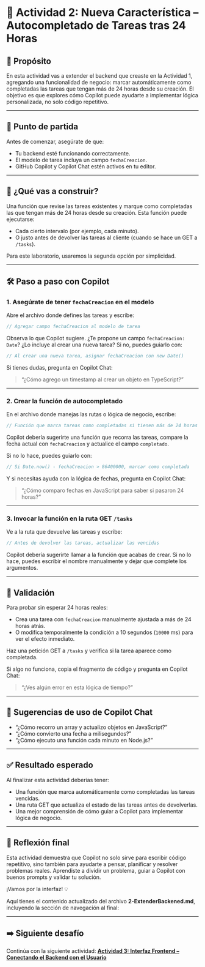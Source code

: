 # 🧩 Actividad 2: Nueva Característica – Autocompletado de Tareas tras 24 Horas

## 🎯 Propósito

En esta actividad vas a extender el backend que creaste en la Actividad 1, agregando una funcionalidad de negocio: marcar automáticamente como completadas las tareas que tengan más de 24 horas desde su creación. El objetivo es que explores cómo Copilot puede ayudarte a implementar lógica personalizada, no solo código repetitivo.

---

## 🧱 Punto de partida

Antes de comenzar, asegúrate de que:

- Tu backend esté funcionando correctamente.
- El modelo de tarea incluya un campo `fechaCreacion`.
- GitHub Copilot y Copilot Chat estén activos en tu editor.

---

## 🧠 ¿Qué vas a construir?

Una función que revise las tareas existentes y marque como completadas las que tengan más de 24 horas desde su creación. Esta función puede ejecutarse:

- Cada cierto intervalo (por ejemplo, cada minuto).
- O justo antes de devolver las tareas al cliente (cuando se hace un GET a `/tasks`).

Para este laboratorio, usaremos la segunda opción por simplicidad.

---

## 🛠️ Paso a paso con Copilot

### 1. Asegúrate de tener `fechaCreacion` en el modelo

Abre el archivo donde defines las tareas y escribe:

```ts
// Agregar campo fechaCreacion al modelo de tarea
```

Observa lo que Copilot sugiere. ¿Te propone un campo `fechaCreacion: Date`? ¿Lo incluye al crear una nueva tarea? Si no, puedes guiarlo con:

```ts
// Al crear una nueva tarea, asignar fechaCreacion con new Date()
```

Si tienes dudas, pregunta en Copilot Chat:

> “¿Cómo agrego un timestamp al crear un objeto en TypeScript?”

---

### 2. Crear la función de autocompletado

En el archivo donde manejas las rutas o lógica de negocio, escribe:

```ts
// Función que marca tareas como completadas si tienen más de 24 horas
```

Copilot debería sugerirte una función que recorra las tareas, compare la fecha actual con `fechaCreacion` y actualice el campo `completado`.

Si no lo hace, puedes guiarlo con:

```ts
// Si Date.now() - fechaCreacion > 86400000, marcar como completada
```

Y si necesitas ayuda con la lógica de fechas, pregunta en Copilot Chat:

> “¿Cómo comparo fechas en JavaScript para saber si pasaron 24 horas?”

---

### 3. Invocar la función en la ruta GET `/tasks`

Ve a la ruta que devuelve las tareas y escribe:

```ts
// Antes de devolver las tareas, actualizar las vencidas
```

Copilot debería sugerirte llamar a la función que acabas de crear. Si no lo hace, puedes escribir el nombre manualmente y dejar que complete los argumentos.

---

## 🧪 Validación

Para probar sin esperar 24 horas reales:

- Crea una tarea con `fechaCreacion` manualmente ajustada a más de 24 horas atrás.
- O modifica temporalmente la condición a 10 segundos (`10000` ms) para ver el efecto inmediato.

Haz una petición GET a `/tasks` y verifica si la tarea aparece como completada.

Si algo no funciona, copia el fragmento de código y pregunta en Copilot Chat:

> “¿Ves algún error en esta lógica de tiempo?”

---

## 💬 Sugerencias de uso de Copilot Chat

- “¿Cómo recorro un array y actualizo objetos en JavaScript?”
- “¿Cómo convierto una fecha a milisegundos?”
- “¿Cómo ejecuto una función cada minuto en Node.js?”

---

## ✅ Resultado esperado

Al finalizar esta actividad deberías tener:

- Una función que marca automáticamente como completadas las tareas vencidas.
- Una ruta GET que actualiza el estado de las tareas antes de devolverlas.
- Una mejor comprensión de cómo guiar a Copilot para implementar lógica de negocio.

---

## 🚀 Reflexión final

Esta actividad demuestra que Copilot no solo sirve para escribir código repetitivo, sino también para ayudarte a pensar, planificar y resolver problemas reales. Aprendiste a dividir un problema, guiar a Copilot con buenos prompts y validar tu solución.

¡Vamos por la interfaz! 💡

Aquí tienes el contenido actualizado del archivo **2-ExtenderBackened.md**, incluyendo la sección de navegación al final:

---

## ➡️ Siguiente desafío

Continúa con la siguiente actividad: **[Actividad 3: Interfaz Frontend – Conectando el Backend con el Usuario](3-FrontEnd.md)**
